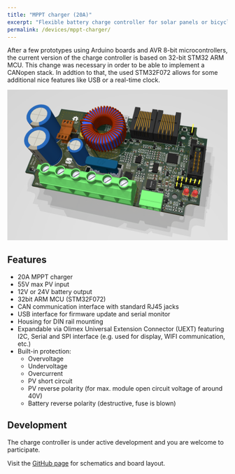 ```yaml
---
title: "MPPT charger (20A)"
excerpt: "Flexible battery charge controller for solar panels or bicycle generators."
permalink: /devices/mppt-charger/
---
```


After a few prototypes using Arduino boards and AVR 8-bit microcontrollers, the current version of the charge controller is based on 32-bit STM32 ARM MCU. This change was necessary in order to be able to implement a CANopen stack. In addtion to that, the used STM32F072 allows for some additional nice features like USB or a real-time clock.

![Charge controller PCB](/images/MPPT_charger_20A_rendered.png)


## Features

- 20A MPPT charger
- 55V max PV input
- 12V or 24V battery output
- 32bit ARM MCU (STM32F072)
- CAN communication interface with standard RJ45 jacks
- USB interface for firmware update and serial monitor
- Housing for DIN rail mounting
- Expandable via Olimex Universal Extension Connector (UEXT) featuring I2C, Serial and SPI interface (e.g. used for display, WIFI communication, etc.)
- Built-in protection:
  - Overvoltage
  - Undervoltage
  - Overcurrent
  - PV short circuit
  - PV reverse polarity (for max. module open circuit voltage of around 40V)
  - Battery reverse polarity (destructive, fuse is blown)

## Development

The charge controller is under active development and you are welcome to participate.

Visit the [GitHub page](https://github.com/LibreSolar/MPPT-Charger_20A "20A MPPT Solar Charge Controller") for schematics and board layout.

